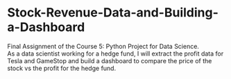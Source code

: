 # Stock-Revenue-Data-and-Building-a-Dashboard
Final Assignment of the Course 5: Python Project for Data Science.  
As a data scientist working for a hedge fund, I will extract the profit data for Tesla and GameStop and build a dashboard to compare the price of the stock vs the profit for the hedge fund.

